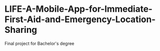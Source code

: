 # LIFE-A-Mobile-App-for-Immediate-First-Aid-and-Emergency-Location-Sharing
Final project for Bachelor's degree
